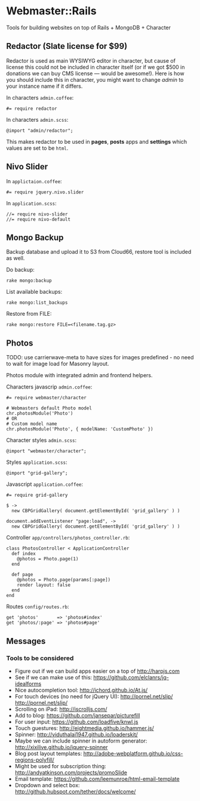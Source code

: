 Webmaster::Rails
================

Tools for building websites on top of Rails + MongoDB + Character


## Redactor (Slate license for $99)

Redactor is used as main WYSIWYG editor in character, but cause of license this could not be included in character itself (or if we got $500 in donations we can buy CMS license — would be awesome!). Here is how you should include this in character, you might want to change *admin* to your instance name if it differs.

In characters ```admin.coffee```:

    #= require redactor

In characters ```admin.scss```:

    @import "admin/redactor";

This makes redactor to be used in **pages**, **posts** apps and **settings** which values are set to be ```html```.


## Nivo Slider

In ```applictaion.coffee```:

    #= require jquery.nivo.slider

In ```application.scss```:

    //= require nivo-slider
    //= require nivo-default


## Mongo Backup

Backup database and upload it to S3 from Cloud66, restore tool is included as well.

Do backup:

    rake mongo:backup

List available backups:

    rake mongo:list_backups

Restore from FILE:

    rake mongo:restore FILE=<filename.tag.gz>


## Photos

TODO: use carrierwave-meta to have sizes for images predefined - no need to wait for image load for Masonry layout.

Photos module with integrated admin and frontend helpers.

Characters javascrip ```admin.coffee```:

    #= require webmaster/character

    # Webmasters default Photo model
    chr.photosModule('Photo')
    # OR
    # Custom model name
    chr.photosModule('Photo', { modelName: 'CustomPhoto' })

Character styles ```admin.scss```:

    @import "webmaster/character";

Styles ```application.scss```:

    @import "grid-gallery";

Javascript ```application.coffee```:

    #= require grid-gallery

    $ ->
      new CBPGridGallery( document.getElementById( 'grid_gallery' ) )

    document.addEventListener "page:load", ->
      new CBPGridGallery( document.getElementById( 'grid_gallery' ) )

Controller ```app/controllers/photos_controller.rb```:

    class PhotosController < ApplicationController
      def index
        @photos = Photo.page(1)
      end

      def page
        @photos = Photo.page(params[:page])
        render layout: false
      end
    end

Routes ```config/routes.rb```:

    get 'photos'       => 'photos#index'
    get 'photos/:page' => 'photos#page'


## Messages


### Tools to be considered

* Figure out if we can build apps easier on a top of http://harpjs.com
* See if we can make use of this: https://github.com/elclanrs/jq-idealforms
* Nice autocompletion tool: http://ichord.github.io/At.js/
* For touch devices (no need for jQuery UI): http://pornel.net/slip/ http://pornel.net/slip/
* Scrolling on iPad: http://iscrolljs.com/
* Add to blog: https://github.com/jansepar/picturefill
* For user input: https://github.com/loadfive/knwl.js
* Touch guestures: http://eightmedia.github.io/hammer.js/
* Spinner: http://viduthalai1947.github.io/loaderskit/
* Maybe we can include spinner in autoform generator: http://xixilive.github.io/jquery-spinner
* Blog post layout templates: http://adobe-webplatform.github.io/css-regions-polyfill/
* Might be used for subscription thing: http://andyatkinson.com/projects/promoSlide
* Email template: https://github.com/leemunroe/html-email-template
* Dropdown and select box: http://github.hubspot.com/tether/docs/welcome/